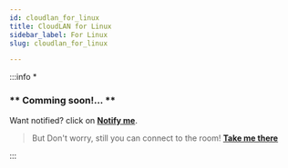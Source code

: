 ```yaml
---
id: cloudlan_for_linux
title: CloudLAN for Linux
sidebar_label: For Linux
slug: cloudlan_for_linux

---
```


:::info *  
### ** Comming soon!... **
Want notified? click on [ **Notify me**](http://www.google.com).

> But Don't worry, still you can connect to the room!  [ **Take me there**](./openvpn_clients)

:::

